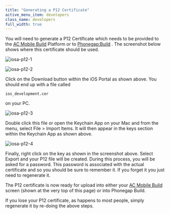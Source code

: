 ```yaml
---
title: "Generating a P12 Certificate"
active_menu_item: developers
class_name: developers
full_width: true
---
```



You will need to generate a P12 Certificate which needs to be provided to the [AC Mobile Build](../../../../ac-mobile-build/index) Platform or to [Phonegap:Build](../../../../phonegapbuild/index) . The screenshot below shows where this certificate should be used.

![iosa-p12-1](/img/docs/iosa-p12-1.zoom71.png)

![iosa-p12-2](/img/docs/iosa-p12-2.zoom67.png)

Click on the Download button within the iOS Portal as shown above. You should end up with a file called

    ios_development.cer
   

on your PC.

![iosa-p12-3](/img/docs/iosa-p12-3.zoom68.png)

Double click this file or open the Keychain App on your Mac and from the menu, select File \> Import Items. It will then appear in the keys section within the Keychain App as shown above.

![iosa-p12-4](/img/docs/iosa-p12-4.zoom77.png)

Finally, right click on the key as shown in the screenshot above. Select Export and your P12 file will be created. During this process, you will be asked for a password. This password is associated with the actual certificate and so you should be sure to remember it. If you forget it you just need to regenerate it.

The P12 certificate is now ready for upload into either your [AC Mobile Build](../../../../ac-mobile-build/index) screen (shown at the very top of this page) or into Phonegap Build.

If you lose your P12 certificate, as happens to most people, simply regenerate it by re-doing the above steps.

